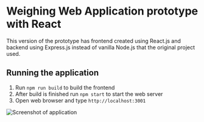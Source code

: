 # Weighing Web Application prototype with React
This version of the prototype has frontend created using React.js and backend using Express.js instead of vanilla Node.js that the original project used.

## Running the application
1. Run ```npm run build``` to build the frontend
1. After build is finished run ```npm start``` to start the web server
1. Open web browser and type ```http://localhost:3001```

![Screenshot of application](https://www.tavastiasoft.fi/wp-content/uploads/2021/05/Nayttokuva-2021-5-21-kello-15.53.41.png)